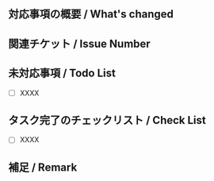 ## 対応事項の概要 / What's changed

## 関連チケット / Issue Number

## 未対応事項 / Todo List

- [ ] XXXX

## タスク完了のチェックリスト / Check List

- [ ] XXXX

## 補足 / Remark

